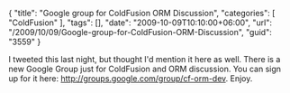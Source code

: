 {
	"title": "Google group for ColdFusion ORM Discussion",
	"categories": [
		"ColdFusion"
	],
	"tags": [],
	"date": "2009-10-09T10:10:00+06:00",
	"url": "/2009/10/09/Google-group-for-ColdFusion-ORM-Discussion",
	"guid": "3559"
}

I tweeted this last night, but thought I'd mention it here as well. There is a new Google Group just for ColdFusion and ORM discussion. You can sign up for it here: <a href="http://groups.google.com/group/cf-orm-dev">http://groups.google.com/group/cf-orm-dev</a>. Enjoy.